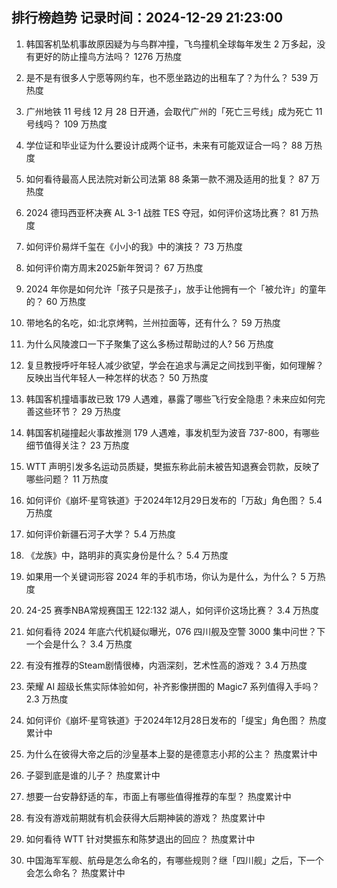 
## 排行榜趋势 记录时间：2024-12-29 21:23:00
  
  1. 韩国客机坠机事故原因疑为与鸟群冲撞，飞鸟撞机全球每年发生 2 万多起，没有更好的防止撞鸟方法吗？ 1276 万热度
    
  2. 是不是有很多人宁愿等网约车，也不愿坐路边的出租车了？为什么？ 539 万热度
    
  3. 广州地铁 11 号线 12 月 28 日开通，会取代广州的「死亡三号线」成为死亡 11 号线吗？ 109 万热度
    
  4. 学位证和毕业证为什么要设计成两个证书，未来有可能双证合一吗？ 88 万热度
    
  5. 如何看待最高人民法院对新公司法第 88 条第一款不溯及适用的批复？ 87 万热度
    
  6. 2024 德玛西亚杯决赛 AL 3-1 战胜 TES 夺冠，如何评价这场比赛？ 81 万热度
    
  7. 如何评价易烊千玺在《小小的我》中的演技？ 73 万热度
    
  8. 如何评价南方周末2025新年贺词？ 67 万热度
    
  9. 2024 年你是如何允许「孩子只是孩子」，放手让他拥有一个「被允许」的童年的？ 60 万热度
    
  10. 带地名的名吃，如:北京烤鸭，兰州拉面等，还有什么？ 59 万热度
    
  11. 为什么风陵渡口一下子聚集了这么多杨过帮助过的人? 56 万热度
    
  12. 复旦教授呼吁年轻人减少欲望，学会在追求与满足之间找到平衡，如何理解？反映出当代年轻人一种怎样的状态？ 50 万热度
    
  13. 韩国客机撞墙事故已致 179 人遇难，暴露了哪些飞行安全隐患？未来应如何完善这些环节？ 29 万热度
    
  14. 韩国客机碰撞起火事故推测 179 人遇难，事发机型为波音 737-800，有哪些细节值得关注？ 23 万热度
    
  15. WTT 声明引发多名运动员质疑，樊振东称此前未被告知退赛会罚款，反映了哪些问题？ 11 万热度
    
  16. 如何评价《崩坏·星穹铁道》于2024年12月29日发布的「万敌」角色图？ 5.4 万热度
    
  17. 如何评价新疆石河子大学？ 5.4 万热度
    
  18. 《龙族》中，路明非的真实身份是什么？ 5.4 万热度
    
  19. 如果用一个关键词形容 2024 年的手机市场，你认为是什么，为什么？ 5 万热度
    
  20. 24-25 赛季NBA常规赛国王 122:132 湖人，如何评价这场比赛？ 3.4 万热度
    
  21. 如何看待 2024 年底六代机疑似曝光，076 四川舰及空警 3000  集中问世？下一个会是什么？ 3.4 万热度
    
  22. 有没有推荐的Steam剧情很棒，内涵深刻，艺术性高的游戏？ 3.4 万热度
    
  23. 荣耀 AI 超级长焦实际体验如何，补齐影像拼图的 Magic7 系列值得入手吗？ 2.3 万热度
    
  24. 如何评价《崩坏·星穹铁道》于2024年12月28日发布的「缇宝」角色图？ 热度累计中
    
  25. 为什么在彼得大帝之后的沙皇基本上娶的是德意志小邦的公主？ 热度累计中
    
  26. 子婴到底是谁的儿子？ 热度累计中
    
  27. 想要一台安静舒适的车，市面上有哪些值得推荐的车型？ 热度累计中
    
  28. 有没有游戏前期就有机会获得大后期神装的游戏？ 热度累计中
    
  29. 如何看待 WTT 针对樊振东和陈梦退出的回应？ 热度累计中
    
  30. 中国海军军舰、航母是怎么命名的，有哪些规则？继「四川舰」之后，下一个会怎么命名？ 热度累计中
    